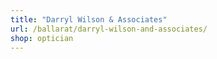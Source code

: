 ```yaml
---
title: "Darryl Wilson & Associates"
url: /ballarat/darryl-wilson-and-associates/
shop: optician
---
```

